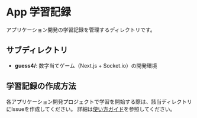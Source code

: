 # App 学習記録

アプリケーション開発の学習記録を管理するディレクトリです。

## サブディレクトリ

- **guess4/**: 数字当てゲーム（Next.js + Socket.io）の開発環境

## 学習記録の作成方法

各アプリケーション開発プロジェクトで学習を開始する際は、該当ディレクトリにIssueを作成してください。
詳細は[使い方ガイド](../USAGE.md)を参照してください。
